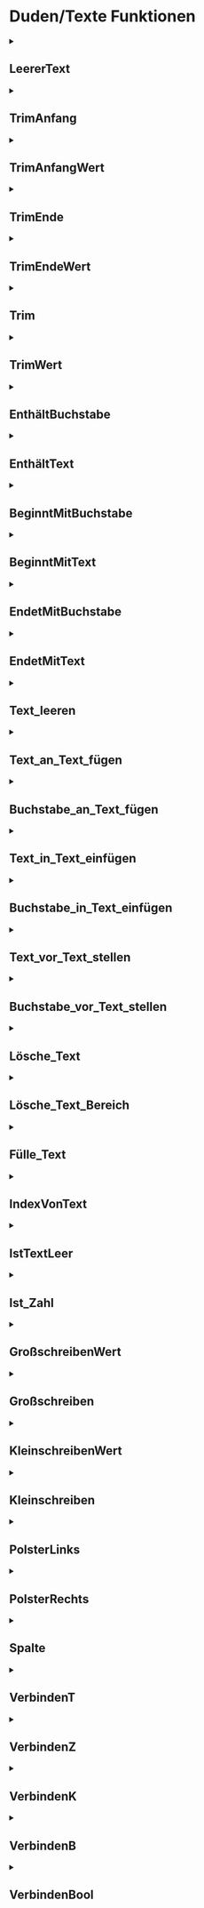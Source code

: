 # Duden/Texte Funktionen
<details>
<summary><h2>LeererText</h2></summary>
<ul>
<pre>
Gibt "" zurück.
Nutzen: Der Text t ist ein leerer Text.
</pre>
</li>
	<li>Rückgabe Typ: <code>Text</code></li>
</ul>

<h3>Aliase</h3>
<ol>
	<li><code>&#34;ein leerer Text&#34;</code></li>
	<li><code>&#34;einen leeren Text&#34;</code></li>
</ol>

<h3>Implementation</h3>
<pre class="language-ddp" tabindex="0">
<code class="language-ddp">
Gib "" zurück.

</code>
</pre>
</details>

<details>
<summary><h2>TrimAnfang</h2></summary>
<ul>
<pre>
Entfernt alle gegebenen Buchstaben vom Anfang eines gegebenen Textes.
z.B.: 
Der Text t ist "aaaaaaahallo"
Entferne alle 'a' vor t.
t: "hallo"
</pre>
	<li>Parameter: <code>text</code>, <code>zeichen</code></li>
	<li>Parameter Typen: <code>Text Referenz</code>, <code>Buchstabe</code></li>
	<li>Rückgabe Typ: <code>nichts</code></li>
</ul>

<h3>Aliase</h3>
<ol>
	<li><code>&#34;Entferne alle &lt;zeichen&gt; vor &lt;text&gt;&#34;</code></li>
</ol>

<h3>Implementation</h3>
<pre class="language-ddp" tabindex="0">
<code class="language-ddp">
Wenn die Länge von text gleich 0 ist, verlasse die Funktion.
Die Zahl index ist 1.
Solange (text an der Stelle index) gleich zeichen ist, erhöhe index um 1.
Speichere text von index bis (die Länge von text) in text.

</code>
</pre>
</details>

<details>
<summary><h2>TrimAnfangWert</h2></summary>
<ul>
<pre>
Siehe TrimAnfang
</pre>
	<li>Parameter: <code>text</code>, <code>zeichen</code></li>
	<li>Parameter Typen: <code>Text</code>, <code>Buchstabe</code></li>
	<li>Rückgabe Typ: <code>Text</code></li>
</ul>

<h3>Aliase</h3>
<ol>
	<li><code>&#34;&lt;text&gt; mit allen &lt;zeichen&gt; davor entfernt&#34;</code></li>
</ol>

<h3>Implementation</h3>
<pre class="language-ddp" tabindex="0">
<code class="language-ddp">
Entferne alle zeichen vor text.
Gib text zurück.

</code>
</pre>
</details>

<details>
<summary><h2>TrimEnde</h2></summary>
<ul>
<pre>
Entfernt alle gegebenen Buchstaben vom Ende eines gegebenen Textes.
z.B.: 
Der Text t ist "hallo!!!!!!!!!!"
Entferne alle '!' nach t.
t: "hallo"
</pre>
	<li>Parameter: <code>text</code>, <code>zeichen</code></li>
	<li>Parameter Typen: <code>Text Referenz</code>, <code>Buchstabe</code></li>
	<li>Rückgabe Typ: <code>nichts</code></li>
</ul>

<h3>Aliase</h3>
<ol>
	<li><code>&#34;Entferne alle &lt;zeichen&gt; nach &lt;text&gt;&#34;</code></li>
</ol>

<h3>Implementation</h3>
<pre class="language-ddp" tabindex="0">
<code class="language-ddp">
Die Zahl index ist die Länge von text.
Wenn index gleich 0 ist, verlasse die Funktion.
Solange (text an der Stelle index) gleich zeichen ist, mache:
	Verringere index um 1.
	Wenn index kleiner als 1 ist, dann:
		Speichere "" in text.
		Verlasse die Funktion.

Speichere text von 1 bis index in text.

</code>
</pre>
</details>

<details>
<summary><h2>TrimEndeWert</h2></summary>
<ul>
<pre>
Siehe TrimEnde
</pre>
	<li>Parameter: <code>text</code>, <code>zeichen</code></li>
	<li>Parameter Typen: <code>Text</code>, <code>Buchstabe</code></li>
	<li>Rückgabe Typ: <code>Text</code></li>
</ul>

<h3>Aliase</h3>
<ol>
	<li><code>&#34;&lt;text&gt; mit allen &lt;zeichen&gt; danach entfernt&#34;</code></li>
</ol>

<h3>Implementation</h3>
<pre class="language-ddp" tabindex="0">
<code class="language-ddp">
Entferne alle zeichen nach text.
Gib text zurück.

</code>
</pre>
</details>

<details>
<summary><h2>Trim</h2></summary>
<ul>
<pre>
Entfernt alle gegebenen Buchstaben vom Anfang und Ende eines gegebenen Textes.
z.B.: 
Der Text t ist "!!!!!hallo!!!!!!!!!!"
Entferne alle '!' vor und nach t.
t: "hallo"
</pre>
	<li>Parameter: <code>text</code>, <code>zeichen</code></li>
	<li>Parameter Typen: <code>Text Referenz</code>, <code>Buchstabe</code></li>
	<li>Rückgabe Typ: <code>nichts</code></li>
</ul>

<h3>Aliase</h3>
<ol>
	<li><code>&#34;Entferne alle &lt;zeichen&gt; vor und nach &lt;text&gt;&#34;</code></li>
</ol>

<h3>Implementation</h3>
<pre class="language-ddp" tabindex="0">
<code class="language-ddp">
Die Zahl startIndex ist 1.
Die Zahl stopIndex ist die Länge von text.
Solange (text an der Stelle startIndex) gleich zeichen ist, erhöhe startIndex um 1.
Solange (text an der Stelle stopIndex) gleich zeichen ist, verringere stopIndex um 1.
Speichere text von startIndex bis stopIndex in text.

</code>
</pre>
</details>

<details>
<summary><h2>TrimWert</h2></summary>
<ul>
<pre>
Siehe Trim
</pre>
	<li>Parameter: <code>text</code>, <code>zeichen</code></li>
	<li>Parameter Typen: <code>Text</code>, <code>Buchstabe</code></li>
	<li>Rückgabe Typ: <code>Text</code></li>
</ul>

<h3>Aliase</h3>
<ol>
	<li><code>&#34;&lt;text&gt; mit allen &lt;zeichen&gt; davor und danach entfernt&#34;</code></li>
</ol>

<h3>Implementation</h3>
<pre class="language-ddp" tabindex="0">
<code class="language-ddp">
Entferne alle zeichen vor und nach text.
Gib text zurück.

</code>
</pre>
</details>

<details>
<summary><h2>EnthältBuchstabe</h2></summary>
<ul>
<pre>
Gibt zurück ob der gegebenen Text den gegebenen Buchstaben enthält.
</pre>
	<li>Parameter: <code>text</code>, <code>zeichen</code></li>
	<li>Parameter Typen: <code>Text</code>, <code>Buchstabe</code></li>
	<li>Rückgabe Typ: <code>Boolean</code></li>
</ul>

<h3>Aliase</h3>
<ol>
	<li><code>&#34;&lt;text&gt; &lt;zeichen&gt; enthält&#34;</code></li>
</ol>

<h3>Implementation</h3>
<pre class="language-ddp" tabindex="0">
<code class="language-ddp">
Für jeden Buchstaben b in text, wenn b gleich zeichen ist, gib wahr zurück.
Gib falsch zurück.

</code>
</pre>
</details>

<details>
<summary><h2>EnthältText</h2></summary>
<ul>
<pre>
Gibt zurück ob der gegebene Text (text) den Subtext (suchText) enthält.
</pre>
	<li>Parameter: <code>text</code>, <code>suchText</code></li>
	<li>Parameter Typen: <code>Text</code>, <code>Text</code></li>
	<li>Rückgabe Typ: <code>Boolean</code></li>
</ul>

<h3>Aliase</h3>
<ol>
	<li><code>&#34;&lt;text&gt; &lt;suchText&gt; enthält&#34;</code></li>
</ol>

<h3>Implementation</h3>
<pre class="language-ddp" tabindex="0">
<code class="language-ddp">
Die Zahl startIndex ist 0.
Die Zahl endIndex ist die Länge von suchText.

Solange endIndex kleiner als, oder die Länge von text ist, mache:
	Der Text subtext ist text von startIndex bis endIndex.

	Wenn subtext gleich suchText ist, gib wahr zurück.
	
	Speichere startIndex plus die Länge von suchText in endIndex.
	Erhöhe startIndex um 1.
Gib falsch zurück.

</code>
</pre>
</details>

<details>
<summary><h2>BeginntMitBuchstabe</h2></summary>
<ul>
<pre>
Gibt zurück ob der gegebene Text mit dem gegebenen Buchstaben anfängt.
</pre>
	<li>Parameter: <code>text</code>, <code>buchstabe</code></li>
	<li>Parameter Typen: <code>Text</code>, <code>Buchstabe</code></li>
	<li>Rückgabe Typ: <code>Boolean</code></li>
</ul>

<h3>Aliase</h3>
<ol>
	<li><code>&#34;&lt;buchstabe&gt; am Anfang von &lt;text&gt; steht&#34;</code></li>
</ol>

<h3>Implementation</h3>
<pre class="language-ddp" tabindex="0">
<code class="language-ddp">
Wenn die Länge von text gleich 0 ist, gib falsch zurück.
Gib (text an der Stelle 1) gleich buchstabe ist zurück.

</code>
</pre>
</details>

<details>
<summary><h2>BeginntMitText</h2></summary>
<ul>
<pre>
Gibt zurück ob der gegebene Text mit dem gegebenen Text (suchText) anfängt.
</pre>
	<li>Parameter: <code>text</code>, <code>suchText</code></li>
	<li>Parameter Typen: <code>Text</code>, <code>Text</code></li>
	<li>Rückgabe Typ: <code>Boolean</code></li>
</ul>

<h3>Aliase</h3>
<ol>
	<li><code>&#34;&lt;suchText&gt; am Anfang von &lt;text&gt; steht&#34;</code></li>
</ol>

<h3>Implementation</h3>
<pre class="language-ddp" tabindex="0">
<code class="language-ddp">
Gib (text von 1 bis (die Länge von suchText)) gleich suchText ist zurück.

</code>
</pre>
</details>

<details>
<summary><h2>EndetMitBuchstabe</h2></summary>
<ul>
<pre>
Gibt zurück ob der gegebene Text mit dem gegebenen Buchstaben endet.
</pre>
	<li>Parameter: <code>text</code>, <code>buchstabe</code></li>
	<li>Parameter Typen: <code>Text</code>, <code>Buchstabe</code></li>
	<li>Rückgabe Typ: <code>Boolean</code></li>
</ul>

<h3>Aliase</h3>
<ol>
	<li><code>&#34;&lt;buchstabe&gt; am Ende von &lt;text&gt; steht&#34;</code></li>
</ol>

<h3>Implementation</h3>
<pre class="language-ddp" tabindex="0">
<code class="language-ddp">
Wenn die Länge von text gleich 0 ist, gib falsch zurück.
Gib (text an der Stelle (die Länge von text)) gleich buchstabe ist zurück.

</code>
</pre>
</details>

<details>
<summary><h2>EndetMitText</h2></summary>
<ul>
<pre>
Gibt zurück ob der gegebene Text mit dem gegebenen Text (suchText) endet.
</pre>
	<li>Parameter: <code>text</code>, <code>suchText</code></li>
	<li>Parameter Typen: <code>Text</code>, <code>Text</code></li>
	<li>Rückgabe Typ: <code>Boolean</code></li>
</ul>

<h3>Aliase</h3>
<ol>
	<li><code>&#34;&lt;suchText&gt; am Ende von &lt;text&gt; steht&#34;</code></li>
</ol>

<h3>Implementation</h3>
<pre class="language-ddp" tabindex="0">
<code class="language-ddp">
Gib (text von die Länge von text minus die Länge von suchText plus 1 bis (die Länge von text)) gleich suchText ist zurück.

</code>
</pre>
</details>

<details>
<summary><h2>Text_leeren</h2></summary>
<ul>
<pre>
Speichert einen leeren Text in text.
</pre>
	<li>Parameter: <code>text</code></li>
	<li>Parameter Typ: <code>Text Referenz</code></li>
	<li>Rückgabe Typ: <code>nichts</code></li>
</ul>

<h3>Aliase</h3>
<ol>
	<li><code>&#34;Leere &lt;text&gt;&#34;</code></li>
</ol>

<h3>Implementation</h3>
<pre class="language-ddp" tabindex="0">
<code class="language-ddp">
Speichere "" in text.

</code>
</pre>
</details>

<details>
<summary><h2>Text_an_Text_fügen</h2></summary>
<ul>
<pre>
Fügt zwei Texte aneinander.
f("ha", "lo") -> "halo"
</pre>
	<li>Parameter: <code>text</code>, <code>elm</code></li>
	<li>Parameter Typen: <code>Text Referenz</code>, <code>Text</code></li>
	<li>Rückgabe Typ: <code>nichts</code></li>
</ul>

<h3>Aliase</h3>
<ol>
	<li><code>&#34;Füge &lt;elm&gt; an &lt;text&gt; an&#34;</code></li>
</ol>

<h3>Implementation</h3>
<pre class="language-ddp" tabindex="0">
<code class="language-ddp">
Speichere text verkettet mit elm in text.

</code>
</pre>
</details>

<details>
<summary><h2>Buchstabe_an_Text_fügen</h2></summary>
<ul>
<pre>
Fügt einen Buchstaben an einen Text.
f("may", 'o') -> "mayo"
</pre>
	<li>Parameter: <code>text</code>, <code>elm</code></li>
	<li>Parameter Typen: <code>Text Referenz</code>, <code>Buchstabe</code></li>
	<li>Rückgabe Typ: <code>nichts</code></li>
</ul>

<h3>Aliase</h3>
<ol>
	<li><code>&#34;Füge &lt;elm&gt; an &lt;text&gt; an&#34;</code></li>
</ol>

<h3>Implementation</h3>
<pre class="language-ddp" tabindex="0">
<code class="language-ddp">
Speichere text verkettet mit elm in text.

</code>
</pre>
</details>

<details>
<summary><h2>Text_in_Text_einfügen</h2></summary>
<ul>
<pre>
Fügt einen Text
</pre>
	<li>Parameter: <code>text</code>, <code>index</code>, <code>elm</code></li>
	<li>Parameter Typen: <code>Text Referenz</code>, <code>Zahl</code>, <code>Text</code></li>
	<li>Rückgabe Typ: <code>nichts</code></li>
</ul>

<h3>Aliase</h3>
<ol>
	<li><code>&#34;Setze &lt;elm&gt; an die Stelle &lt;index&gt; von &lt;text&gt;&#34;</code></li>
</ol>

<h3>Implementation</h3>
<pre class="language-ddp" tabindex="0">
<code class="language-ddp">
Speichere text von 1 bis (index minus 1) verkettet mit elm verkettet mit text von index bis (die Länge von text) in text.

</code>
</pre>
</details>

<details>
<summary><h2>Buchstabe_in_Text_einfügen</h2></summary>
<ul>
	<li>Parameter: <code>text</code>, <code>index</code>, <code>elm</code></li>
	<li>Parameter Typen: <code>Text Referenz</code>, <code>Zahl</code>, <code>Buchstabe</code></li>
	<li>Rückgabe Typ: <code>nichts</code></li>
</ul>

<h3>Aliase</h3>
<ol>
	<li><code>&#34;Setze &lt;elm&gt; an die Stelle &lt;index&gt; von &lt;text&gt;&#34;</code></li>
</ol>

<h3>Implementation</h3>
<pre class="language-ddp" tabindex="0">
<code class="language-ddp">
Speichere text von 1 bis (index minus 1) verkettet mit elm verkettet mit text von index bis (die Länge von text) in text.

</code>
</pre>
</details>

<details>
<summary><h2>Text_vor_Text_stellen</h2></summary>
<ul>
<pre>
Fügt einen Text am Anfang eines Textes ein.
f("hallo", " welt!") -> "hallo welt!"
</pre>
	<li>Parameter: <code>text</code>, <code>elm</code></li>
	<li>Parameter Typen: <code>Text Referenz</code>, <code>Text</code></li>
	<li>Rückgabe Typ: <code>nichts</code></li>
</ul>

<h3>Aliase</h3>
<ol>
	<li><code>&#34;Stelle &lt;elm&gt; vor &lt;text&gt;&#34;</code></li>
</ol>

<h3>Implementation</h3>
<pre class="language-ddp" tabindex="0">
<code class="language-ddp">
Speichere elm verkettet mit text in text.

</code>
</pre>
</details>

<details>
<summary><h2>Buchstabe_vor_Text_stellen</h2></summary>
<ul>
<pre>
Fügt einen Buchstaben am Anfang eines Textes ein.
f("allo", 'h') -> "hallo"
</pre>
	<li>Parameter: <code>text</code>, <code>elm</code></li>
	<li>Parameter Typen: <code>Text Referenz</code>, <code>Buchstabe</code></li>
	<li>Rückgabe Typ: <code>nichts</code></li>
</ul>

<h3>Aliase</h3>
<ol>
	<li><code>&#34;Stelle &lt;elm&gt; vor &lt;text&gt;&#34;</code></li>
</ol>

<h3>Implementation</h3>
<pre class="language-ddp" tabindex="0">
<code class="language-ddp">
Speichere elm verkettet mit text in text.

</code>
</pre>
</details>

<details>
<summary><h2>Lösche_Text</h2></summary>
<ul>
<pre>
Entfernt den Buchstaben an der Stelle index vom Text
</pre>
	<li>Parameter: <code>text</code>, <code>index</code></li>
	<li>Parameter Typen: <code>Text Referenz</code>, <code>Zahl</code></li>
	<li>Rückgabe Typ: <code>nichts</code></li>
</ul>

<h3>Aliase</h3>
<ol>
	<li><code>&#34;Lösche das Element an der Stelle &lt;index&gt; aus &lt;text&gt;&#34;</code></li>
</ol>

<h3>Implementation</h3>
<pre class="language-ddp" tabindex="0">
<code class="language-ddp">
Wenn die Länge von text gleich 0 ist, verlasse die Funktion.

Wenn index gleich 1 ist und die Länge von text größer als 1 ist, dann:
	Speichere "" in text.
Wenn aber index gleich 1 ist, dann:
	Speichere text von 2 bis (die Länge von text) in text.
Wenn aber index gleich die Länge von text ist, dann:
	Speichere text von 1 bis (die Länge von text minus 1) in text.
Sonst:
	Speichere text von 1 bis (index minus 1) verkettet mit text von (index plus 1) bis (die Länge von text) in text.

</code>
</pre>
</details>

<details>
<summary><h2>Lösche_Text_Bereich</h2></summary>
<ul>
<pre>
Entfernt einen Bereich vom Text
</pre>
	<li>Parameter: <code>text</code>, <code>start</code>, <code>end</code></li>
	<li>Parameter Typen: <code>Text Referenz</code>, <code>Zahl</code>, <code>Zahl</code></li>
	<li>Rückgabe Typ: <code>nichts</code></li>
</ul>

<h3>Aliase</h3>
<ol>
	<li><code>&#34;Lösche alle Elemente von &lt;start&gt; bis &lt;end&gt; aus &lt;text&gt;&#34;</code></li>
</ol>

<h3>Implementation</h3>
<pre class="language-ddp" tabindex="0">
<code class="language-ddp">
Wenn start gleich 1 ist, dann:
	Speichere text von end plus 1 bis (die Länge von text) in text.
Sonst:
	Speichere text von 1 bis (start minus 1) verkettet mit text von (end plus 1) bis (die Länge von text) in text.

</code>
</pre>
</details>

<details>
<summary><h2>Fülle_Text</h2></summary>
<ul>
<pre>
Füllt den Text mit dem gegebenen Buchstaben
</pre>
	<li>Parameter: <code>text</code>, <code>elm</code></li>
	<li>Parameter Typen: <code>Text Referenz</code>, <code>Buchstabe</code></li>
	<li>Rückgabe Typ: <code>nichts</code></li>
</ul>

<h3>Aliase</h3>
<ol>
	<li><code>&#34;Fülle &lt;text&gt; mit &lt;elm&gt;&#34;</code></li>
</ol>

<h3>Implementation</h3>
<pre class="language-ddp" tabindex="0">
<code class="language-ddp">
Der Text neuerText ist "".
Wiederhole:
	Speichere neuerText verkettet mit elm in neuerText.
Die Länge von text Mal.

Speichere neuerText in text.

</code>
</pre>
</details>

<details>
<summary><h2>IndexVonText</h2></summary>
<ul>
<pre>
Gibt den index des gegebenen Buchstaben im Text zurück oder -1 falls es nicht gefunden wurde.
</pre>
	<li>Parameter: <code>text</code>, <code>elm</code></li>
	<li>Parameter Typen: <code>Text</code>, <code>Buchstabe</code></li>
	<li>Rückgabe Typ: <code>Zahl</code></li>
</ul>

<h3>Aliase</h3>
<ol>
	<li><code>&#34;der Index von &lt;elm&gt; in &lt;text&gt;&#34;</code></li>
	<li><code>&#34;den Index von &lt;elm&gt; in &lt;text&gt;&#34;</code></li>
</ol>

<h3>Implementation</h3>
<pre class="language-ddp" tabindex="0">
<code class="language-ddp">
Wenn die Länge von text gleich 0 ist, gib -1 zurück.
Für jede Zahl i von 1 bis (die Länge von text), Wenn text an der Stelle i gleich elm ist, gib i zurück.
Gib -1 zurück.

</code>
</pre>
</details>

<details>
<summary><h2>IstTextLeer</h2></summary>
<ul>
<pre>
Gibt ob der gegebene Text leer ist zurück
</pre>
	<li>Parameter: <code>text</code></li>
	<li>Parameter Typ: <code>Text</code></li>
	<li>Rückgabe Typ: <code>Boolean</code></li>
</ul>

<h3>Aliase</h3>
<ol>
	<li><code>&#34;&lt;text&gt; leer ist&#34;</code></li>
</ol>

<h3>Implementation</h3>
<pre class="language-ddp" tabindex="0">
<code class="language-ddp">
Gib [wahr wenn] die Länge von text gleich 0 ist zurück.

</code>
</pre>
</details>

<details>
<summary><h2>Ist_Zahl</h2></summary>
<ul>
<pre>
Gibt zurück ob ein Text in eine Zahl umgewandelt werden kann
</pre>
	<li>Parameter: <code>t</code></li>
	<li>Parameter Typ: <code>Text</code></li>
	<li>Rückgabe Typ: <code>Boolean</code></li>
</ul>

<h3>Aliase</h3>
<ol>
	<li><code>&#34;&lt;t&gt; eine Zahl ist&#34;</code></li>
</ol>

<h3>Implementation</h3>
<pre class="language-ddp" tabindex="0">
<code class="language-ddp">
Die Zahl l ist die Länge von t.
Wenn l kleiner als 1 ist, gib falsch zurück.

Der Buchstabe Vorzeichen ist t an der Stelle 1.
Wenn Vorzeichen eine Zahl ist, gib wahr zurück.
Wenn Vorzeichen ungleich '+' ist und Vorzeichen ungleich '-' ist, gib falsch zurück.
Wenn l kleiner als 2 ist oder nicht (t an der Stelle 2) eine Zahl ist, gib falsch zurück.
Gib wahr zurück.

</code>
</pre>
</details>

<details>
<summary><h2>GroßschreibenWert</h2></summary>
<ul>
<pre>
Wandelt jeden Buchstaben des gegebenen Textes in die groß geschriebene Variante
</pre>
	<li>Parameter: <code>text</code></li>
	<li>Parameter Typ: <code>Text</code></li>
	<li>Rückgabe Typ: <code>Text</code></li>
</ul>

<h3>Aliase</h3>
<ol>
	<li><code>&#34;&lt;text&gt; groß geschrieben&#34;</code></li>
</ol>

<h3>Implementation</h3>
<pre class="language-ddp" tabindex="0">
<code class="language-ddp">
Der Text neuerText ist "".
Für jeden Buchstaben b in text, mache:
	Füge (b als großer Buchstabe) an neuerText an.
Gib neuerText zurück.

</code>
</pre>
</details>

<details>
<summary><h2>Großschreiben</h2></summary>
<ul>
<pre>
Wandelt jeden Buchstaben des gegebenen Textes in die groß geschriebene Variante
</pre>
	<li>Parameter: <code>text</code></li>
	<li>Parameter Typ: <code>Text Referenz</code></li>
	<li>Rückgabe Typ: <code>nichts</code></li>
</ul>

<h3>Aliase</h3>
<ol>
	<li><code>&#34;Schreibe &lt;text&gt; groß&#34;</code></li>
</ol>

<h3>Implementation</h3>
<pre class="language-ddp" tabindex="0">
<code class="language-ddp">
Speichere text groß geschrieben in text.

</code>
</pre>
</details>

<details>
<summary><h2>KleinschreibenWert</h2></summary>
<ul>
<pre>
Wandelt jeden Buchstaben des gegebenen Textes in die klein geschriebene Variante
</pre>
	<li>Parameter: <code>text</code></li>
	<li>Parameter Typ: <code>Text</code></li>
	<li>Rückgabe Typ: <code>Text</code></li>
</ul>

<h3>Aliase</h3>
<ol>
	<li><code>&#34;&lt;text&gt; klein geschrieben&#34;</code></li>
</ol>

<h3>Implementation</h3>
<pre class="language-ddp" tabindex="0">
<code class="language-ddp">
Der Text neuerText ist "".
Für jeden Buchstaben b in text, mache:
	Füge (b als kleiner Buchstabe) an neuerText an.
Gib neuerText zurück.

</code>
</pre>
</details>

<details>
<summary><h2>Kleinschreiben</h2></summary>
<ul>
<pre>
Wandelt jeden Buchstaben des gegebenen Textes in die klein geschriebene Variante
</pre>
	<li>Parameter: <code>text</code></li>
	<li>Parameter Typ: <code>Text Referenz</code></li>
	<li>Rückgabe Typ: <code>nichts</code></li>
</ul>

<h3>Aliase</h3>
<ol>
	<li><code>&#34;Schreibe &lt;text&gt; klein&#34;</code></li>
</ol>

<h3>Implementation</h3>
<pre class="language-ddp" tabindex="0">
<code class="language-ddp">
Speichere text klein geschrieben in text.

</code>
</pre>
</details>

<details>
<summary><h2>PolsterLinks</h2></summary>
<ul>
<pre>
z.B.:
f("hallo", ' ', 8) -> "   hallo"
f("hey", ' ', 8) -> "     hey"
f("programm", ' ', 8) -> "programm"
f("", 'o', 8) -> "oooooooo"
</pre>
	<li>Parameter: <code>text</code>, <code>zeichen</code>, <code>endlänge</code></li>
	<li>Parameter Typen: <code>Text</code>, <code>Buchstabe</code>, <code>Zahl</code></li>
	<li>Rückgabe Typ: <code>Text</code></li>
</ul>

<h3>Aliase</h3>
<ol>
	<li><code>&#34;&lt;text&gt; mit &lt;endlänge&gt; &lt;zeichen&gt; links gepolstert&#34;</code></li>
</ol>

<h3>Implementation</h3>
<pre class="language-ddp" tabindex="0">
<code class="language-ddp">
Die Zahl länge ist die Länge von text.
Die Zahl gesuchteLänge ist endlänge minus länge.
Wenn gesuchteLänge kleiner als, oder 0 ist, dann:
	Gib text zurück.

Wiederhole:
	Stelle zeichen vor text.
gesuchteLänge Mal.

Gib text zurück.

</code>
</pre>
</details>

<details>
<summary><h2>PolsterRechts</h2></summary>
<ul>
<pre>
z.B.:
f("hallo", ' ', 8) -> "hallo   "
f("hey", ' ', 8) -> "hey     "
f("programm", ' ', 8) -> "programm"
f("", 'o', 8) -> "oooooooo"
</pre>
	<li>Parameter: <code>text</code>, <code>zeichen</code>, <code>endlänge</code></li>
	<li>Parameter Typen: <code>Text</code>, <code>Buchstabe</code>, <code>Zahl</code></li>
	<li>Rückgabe Typ: <code>Text</code></li>
</ul>

<h3>Aliase</h3>
<ol>
	<li><code>&#34;&lt;text&gt; mit &lt;endlänge&gt; &lt;zeichen&gt; rechts gepolstert&#34;</code></li>
</ol>

<h3>Implementation</h3>
<pre class="language-ddp" tabindex="0">
<code class="language-ddp">
Die Zahl länge ist die Länge von text.
Die Zahl gesuchteLänge ist endlänge minus länge.
Wenn gesuchteLänge kleiner als, oder 0 ist, dann:
	Gib text zurück.

Wiederhole:
	Füge zeichen an text an.
gesuchteLänge Mal.

Gib text zurück.

</code>
</pre>
</details>

<details>
<summary><h2>Spalte</h2></summary>
<ul>
<pre>
Spaltet den gegebenen Text anhand des angegebenen Buchstaben in Teiltexte.
</pre>
	<li>Parameter: <code>text</code>, <code>zeichen</code></li>
	<li>Parameter Typen: <code>Text</code>, <code>Buchstabe</code></li>
	<li>Rückgabe Typ: <code>Text Liste</code></li>
</ul>

<h3>Aliase</h3>
<ol>
	<li><code>&#34;&lt;text&gt; an &lt;zeichen&gt; gespalten&#34;</code></li>
</ol>

<h3>Implementation</h3>
<pre class="language-ddp" tabindex="0">
<code class="language-ddp">
Die Text Liste endliste ist eine leere Text Liste.
Die Zahl endIndex ist der Index von zeichen in text.
Solange endIndex ungleich -1 ist und endIndex ungleich die Länge von text ist, mache:
	Wenn endIndex ungleich 1 ist, dann:
		Speichere endliste verkettet mit text von 1 bis (endIndex minus 1) in endliste.
		Speichere text von endIndex plus 1 bis (die Länge von text) in text.
	Sonst:
		Speichere endliste verkettet mit "" in endliste.
		Speichere text von 2 bis (die Länge von text) in text.
	Speichere der Index von zeichen in text in endIndex.

Speichere endliste verkettet mit text in endliste.
Gib endliste zurück.

</code>
</pre>
</details>

<details>
<summary><h2>VerbindenT</h2></summary>
<ul>
<pre>
Verkettet alle Elemente der Liste mit dem Trennzeichen und gibt den Text zurück.
z.B.:
f(["hi", "", "yo"], '-') -> "hi--yo"
</pre>
	<li>Parameter: <code>liste</code>, <code>trennzeichen</code></li>
	<li>Parameter Typen: <code>Text Liste</code>, <code>Buchstabe</code></li>
	<li>Rückgabe Typ: <code>Text</code></li>
</ul>

<h3>Aliase</h3>
<ol>
	<li><code>&#34;&lt;liste&gt; mit dem Trennzeichen &lt;trennzeichen&gt; zum Text verbunden&#34;</code></li>
</ol>

<h3>Implementation</h3>
<pre class="language-ddp" tabindex="0">
<code class="language-ddp">
Der Text ret ist ein leerer Text.
Für jede Zahl i von 1 bis die Länge von liste, mache:
	Wenn i kleiner als die Länge von liste ist, Speichere ret verkettet mit liste an der Stelle i verkettet mit trennzeichen in ret.
	Sonst Speichere ret verkettet mit liste an der Stelle i in ret.
Gib ret zurück.

</code>
</pre>
</details>

<details>
<summary><h2>VerbindenZ</h2></summary>
<ul>
<pre>
Verkettet alle Elemente der Liste mit dem Trennzeichen und gibt den Text zurück.
z.B.:
f([1, 234, 56789, 0], '-') -> "1-234-56789-0"
</pre>
	<li>Parameter: <code>liste</code>, <code>trennzeichen</code></li>
	<li>Parameter Typen: <code>Zahlen Liste</code>, <code>Buchstabe</code></li>
	<li>Rückgabe Typ: <code>Text</code></li>
</ul>

<h3>Aliase</h3>
<ol>
	<li><code>&#34;&lt;liste&gt; mit dem Trennzeichen &lt;trennzeichen&gt; zum Text verbunden&#34;</code></li>
</ol>

<h3>Implementation</h3>
<pre class="language-ddp" tabindex="0">
<code class="language-ddp">
Der Text ret ist ein leerer Text.
Für jede Zahl i von 1 bis die Länge von liste, mache:
	Wenn i kleiner als die Länge von liste ist, Speichere ret verkettet mit (liste an der Stelle i) als Text verkettet mit trennzeichen in ret.
	Sonst Speichere ret verkettet mit (liste an der Stelle i) als Text in ret.
Gib ret zurück.

</code>
</pre>
</details>

<details>
<summary><h2>VerbindenK</h2></summary>
<ul>
<pre>
Verkettet alle Elemente der Liste mit dem Trennzeichen und gibt den Text zurück.
z.B.:
f([1,4, 0 durch 0, 23,0], '-') -> "1,4-nan-23"
</pre>
	<li>Parameter: <code>liste</code>, <code>trennzeichen</code></li>
	<li>Parameter Typen: <code>Kommazahlen Liste</code>, <code>Buchstabe</code></li>
	<li>Rückgabe Typ: <code>Text</code></li>
</ul>

<h3>Aliase</h3>
<ol>
	<li><code>&#34;&lt;liste&gt; mit dem Trennzeichen &lt;trennzeichen&gt; zum Text verbunden&#34;</code></li>
</ol>

<h3>Implementation</h3>
<pre class="language-ddp" tabindex="0">
<code class="language-ddp">
Der Text ret ist ein leerer Text.
Für jede Zahl i von 1 bis die Länge von liste, mache:
	Wenn i kleiner als die Länge von liste ist, Speichere ret verkettet mit (liste an der Stelle i) als Text verkettet mit trennzeichen in ret.
	Sonst Speichere ret verkettet mit (liste an der Stelle i) als Text in ret.
Gib ret zurück.

</code>
</pre>
</details>

<details>
<summary><h2>VerbindenB</h2></summary>
<ul>
<pre>
Verkettet alle Elemente der Liste mit dem Trennzeichen und gibt den Text zurück.
z.B.:
f(['a', 'b', 'c'], '-') -> "a-b-c"
</pre>
	<li>Parameter: <code>liste</code>, <code>trennzeichen</code></li>
	<li>Parameter Typen: <code>Buchstaben Liste</code>, <code>Buchstabe</code></li>
	<li>Rückgabe Typ: <code>Text</code></li>
</ul>

<h3>Aliase</h3>
<ol>
	<li><code>&#34;&lt;liste&gt; mit dem Trennzeichen &lt;trennzeichen&gt; zum Text verbunden&#34;</code></li>
</ol>

<h3>Implementation</h3>
<pre class="language-ddp" tabindex="0">
<code class="language-ddp">
Der Text ret ist ein leerer Text.
Für jede Zahl i von 1 bis die Länge von liste, mache:
	Wenn i kleiner als die Länge von liste ist, Speichere ret verkettet mit (liste an der Stelle i) verkettet mit trennzeichen in ret.
	Sonst Speichere ret verkettet mit (liste an der Stelle i) in ret.
Gib ret zurück.

</code>
</pre>
</details>

<details>
<summary><h2>VerbindenBool</h2></summary>
<ul>
<pre>
Verkettet alle Elemente der Liste mit dem Trennzeichen und gibt den Text zurück.
z.B.:
f([wahr, falsch, falsch], '-') -> "wahr-falsch-falsch"
</pre>
	<li>Parameter: <code>liste</code>, <code>trennzeichen</code></li>
	<li>Parameter Typen: <code>Boolean Liste</code>, <code>Buchstabe</code></li>
	<li>Rückgabe Typ: <code>Text</code></li>
</ul>

<h3>Aliase</h3>
<ol>
	<li><code>&#34;&lt;liste&gt; mit dem Trennzeichen &lt;trennzeichen&gt; zum Text verbunden&#34;</code></li>
</ol>

<h3>Implementation</h3>
<pre class="language-ddp" tabindex="0">
<code class="language-ddp">
Der Text ret ist ein leerer Text.
Für jede Zahl i von 1 bis die Länge von liste, mache:
	Wenn i kleiner als die Länge von liste ist, Speichere ret verkettet mit (liste an der Stelle i) als Text verkettet mit trennzeichen in ret.
	Sonst Speichere ret verkettet mit (liste an der Stelle i) als Text in ret.
Gib ret zurück.

</code>
</pre>
</details>


